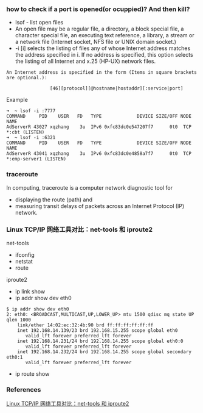 ### how to check if a port is opened(or ocuppied)? And then kill?
* lsof - list open files
* An open file may be a regular file, a directory, a block special file, a character special file, an executing text reference, a library, a stream or  a  network  file (Internet socket, NFS file or UNIX domain socket.)
* -i [i]   selects the listing of files any of whose Internet address matches the address specified in i.  If no address is specified, this option selects  the  listing of all Internet and x.25 (HP-UX) network files.
```
An Internet address is specified in the form (Items in square brackets are optional.):

                [46][protocol][@hostname|hostaddr][:service|port]
```
Example
```
➜  ~ lsof -i :7777
COMMAND     PID    USER   FD   TYPE             DEVICE SIZE/OFF NODE NAME
AdServerR 43027 xqzhang    3u  IPv6 0xfc83dc0e547207f7      0t0  TCP *:cbt (LISTEN)
➜  ~ lsof -i :6321
COMMAND     PID    USER   FD   TYPE             DEVICE SIZE/OFF NODE NAME
AdServerR 43041 xqzhang    3u  IPv6 0xfc83dc0e4858a7f7      0t0  TCP *:emp-server1 (LISTEN)
```

### traceroute
In computing, traceroute is a computer network diagnostic tool for 
* displaying the route (path) and
* measuring transit delays of packets across an Internet Protocol (IP) network.


### Linux TCP/IP 网络工具对比：net-tools 和 iproute2
net-tools
* ifconfig
* netstat
* route

iproute2
* ip link show
* ip addr show dev eth0
```
$ ip addr show dev eth0
2: eth0: <BROADCAST,MULTICAST,UP,LOWER_UP> mtu 1500 qdisc mq state UP qlen 1000
    link/ether 14:02:ec:32:4b:90 brd ff:ff:ff:ff:ff:ff
    inet 192.168.14.139/23 brd 192.168.15.255 scope global eth0
       valid_lft forever preferred_lft forever
    inet 192.168.14.231/24 brd 192.168.14.255 scope global eth0:0
       valid_lft forever preferred_lft forever
    inet 192.168.14.232/24 brd 192.168.14.255 scope global secondary eth0:1
       valid_lft forever preferred_lft forever
```
* ip route show

### References
[Linux TCP/IP 网络工具对比：net-tools 和 iproute2](http://blog.jobbole.com/97270/)<br/>
[]()<br/>
[]()<br/>
[]()<br/>
[]()<br/>
[]()<br/>
